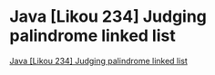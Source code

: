 # Java [Likou 234] Judging palindrome linked list
[Java [Likou 234] Judging palindrome linked list](https://aiwithcloud.com/2022/09/15/java_likou_234_judging_palindrome_linked_list/)